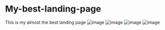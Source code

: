 # My-best-landing-page
This is my almost the best landing page
![image](https://github.com/Tewins/My-best-landing-page/assets/106119591/f815ee95-6b77-427e-9f40-bf9c747f3b99)
![image](https://github.com/Tewins/My-best-landing-page/assets/106119591/eff27825-2f76-4dd4-bab6-a81d26b03ca1)
![image](https://github.com/Tewins/My-best-landing-page/assets/106119591/e2bdbeb5-3654-4f1b-9539-c6aeb580af34)
![image](https://github.com/Tewins/My-best-landing-page/assets/106119591/a5b3dad3-b8eb-4c68-9142-5b1867f88a2c)
